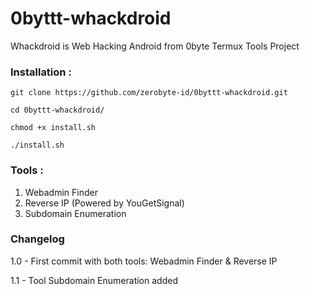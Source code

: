 # 0byttt-whackdroid
Whackdroid is Web Hacking Android from 0byte Termux Tools Project

### Installation :

`git clone https://github.com/zerobyte-id/0byttt-whackdroid.git`

`cd 0byttt-whackdroid/`

`chmod +x install.sh`

`./install.sh
`

### Tools :
1. Webadmin Finder
2. Reverse IP (Powered by YouGetSignal)
3. Subdomain Enumeration

### Changelog
1.0 - First commit with both tools: Webadmin Finder & Reverse IP

1.1 - Tool Subdomain Enumeration added
